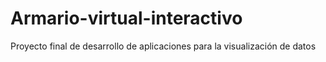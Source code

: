 # Armario-virtual-interactivo
Proyecto final de desarrollo de aplicaciones para la visualización de datos
